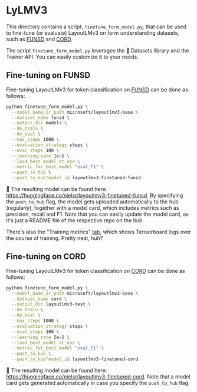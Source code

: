 # LyLMV3

This directory contains a script, `finetune_form_model.py`, that can be used to fine-tune (or evaluate) LayoutLMv3 on form understanding datasets, such as [FUNSD](https://guillaumejaume.github.io/FUNSD/) and [CORD](https://github.com/clovaai/cord).

The script `finetune_form_model.py` leverages the 🤗 Datasets library and the Trainer API. You can easily customize it to your needs.

## Fine-tuning on FUNSD

Fine-tuning LayoutLMv3 for token classification on [FUNSD](https://guillaumejaume.github.io/FUNSD/) can be done as follows:

```bash
python finetune_form_model.py \
  --model_name_or_path microsoft/layoutlmv3-base \
  --dataset_name funsd \
  --output_dir models \
  --do_train \
  --do_eval \
  --max_steps 1000 \
  --evaluation_strategy steps \
  --eval_steps 100 \
  --learning_rate 1e-5 \
  --load_best_model_at_end \
  --metric_for_best_model "eval_f1" \
  --push_to_hub \
  --push_to_hub°model_id layoutlmv3-finetuned-funsd
```

👀 The resulting model can be found here: https://huggingface.co/nielsr/layoutlmv3-finetuned-funsd. By specifying the `push_to_hub` flag, the model gets uploaded automatically to the hub (regularly), together with a model card, which includes metrics such as precision, recall and F1. Note that you can easily update the model card, as it's just a README file of the respective repo on the hub.

There's also the "Training metrics" [tab](https://huggingface.co/nielsr/layoutlmv3-finetuned-funsd/tensorboard), which shows Tensorboard logs over the course of training. Pretty neat, huh?

## Fine-tuning on CORD

Fine-tuning LayoutLMv3 for token classification on [CORD](https://github.com/clovaai/cord) can be done as follows:

```bash
python finetune_form_model.py \
  --model_name_or_path microsoft/layoutlmv3-base \
  --dataset_name cord \
  --output_dir layoutlmv3-test \
  --do_train \
  --do_eval \
  --max_steps 1000 \
  --evaluation_strategy steps \
  --eval_steps 100 \
  --learning_rate 5e-5 \
  --load_best_model_at_end \
  --metric_for_best_model "eval_f1" \
  --push_to_hub \
  --push_to_hub°model_id layoutlmv3-finetuned-cord
```

👀 The resulting model can be found here: https://huggingface.co/nielsr/layoutlmv3-finetuned-cord. Note that a model card gets generated automatically in case you specify the `push_to_hub` flag.